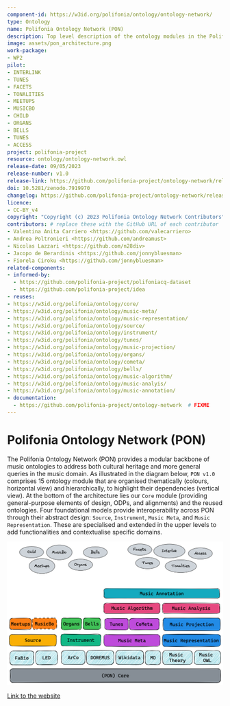 ```yaml
---
component-id: https://w3id.org/polifonia/ontology/ontology-network/
type: Ontology
name: Polifonia Ontology Network (PON)
description: Top level description of the ontology modules in the Polifonia Ontology Network, with pointers to each submodule.
image: assets/pon_architecture.png
work-package:
- WP2
pilot:
- INTERLINK
- TUNES
- FACETS
- TONALITIES
- MEETUPS
- MUSICBO
- CHILD
- ORGANS
- BELLS
- TUNES
- ACCESS
project: polifonia-project
resource: ontology/ontology-network.owl
release-date: 09/05/2023
release-number: v1.0
release-link: https://github.com/polifonia-project/ontology-network/releases
doi: 10.5281/zenodo.7919970
changelog: https://github.com/polifonia-project/ontology-network/releases
licence:
- CC-BY_v4
copyright: "Copyright (c) 2023 Polifonia Ontology Network Contributors"
contributors: # replace these with the GitHub URL of each contributor
- Valentina Anita Carriero <https://github.com/valecarriero>
- Andrea Poltronieri <https://github.com/andreamust>
- Nicolas Lazzari <https://github.com/n28div>
- Jacopo de Berardinis <https://github.com/jonnybluesman>
- Fiorela Ciroku <https://github.com/jonnybluesman>
related-components:
- informed-by:
  - https://github.com/polifonia-project/polifoniacq-dataset
  - https://github.com/polifonia-project/idea
- reuses:
- https://w3id.org/polifonia/ontology/core/
- https://w3id.org/polifonia/ontology/music-meta/
- https://w3id.org/polifonia/ontology/music-representation/
- https://w3id.org/polifonia/ontology/source/
- https://w3id.org/polifonia/ontology/instrument/
- https://w3id.org/polifonia/ontology/tunes/
- https://w3id.org/polifonia/ontology/music-projection/
- https://w3id.org/polifonia/ontology/organs/
- https://w3id.org/polifonia/ontology/cometa/
- https://w3id.org/polifonia/ontology/bells/
- https://w3id.org/polifonia/ontology/music-algorithm/
- https://w3id.org/polifonia/ontology/music-analyis/
- https://w3id.org/polifonia/ontology/music-annotation/
- documentation:
  - https://github.com/polifonia-project/ontology-network  # FIXME
---
```

# Polifonia Ontology Network (PON)

The Polifonia Ontology Network (PON) provides a modular backbone of music
ontologies to address both cultural heritage and more general queries in the
music domain. As illustrated in the diagram below, `PON v1.0` comprises 15
ontology module that are organised thematically (colours, horizontal view) and
hierarchically, to highlight their dependencies (vertical view). At the bottom
of the architecture lies our `Core` module (providing general-purpose elements
of design, ODPs, and alignments) and the reused ontologies. Four foundational
models provide interoperability across PON through their abstract design:
`Source`, `Instrument`, `Music Meta`, and `Music Representation`. These are
specialised and extended in the upper levels to add functionalities and
contextualise specific domains.

![overview](assets/pon_architecture.png)

[Link to the website](https://github.com/polifonia-project/ontology-network)